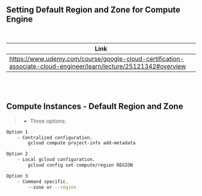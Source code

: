 ## Setting Default Region and Zone for Compute Engine

<br />

| Link |
| ---- |
| https://www.udemy.com/course/google-cloud-certification-associate-cloud-engineer/learn/lecture/25121342#overview |

<br />
<br />



## Compute Instances - Default Region and Zone

> - Three options:

```sh
Option 1
    - Centralized configuration.
        gcloud compute project-info add-metadata

Option 2
    - Local gcloud configuration.
        gcloud config set compute/region REGION

Option 3
    - Command specific.
        --zone or --region
```
